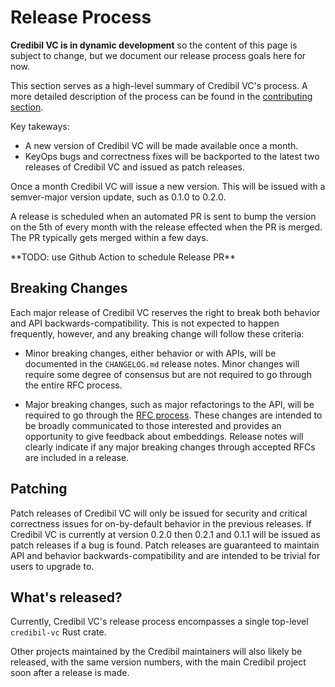 # Release Process

**Credibil VC is in dynamic development** so the content of this page is subject to change, but we document our release process goals here for now.

This section serves as a high-level summary of Credibil VC's process. A more detailed
description of the process can be found in the [contributing section].

[contributing section]: ../contributing/maintainer-guidelines/release-process.md

Key takeways:

* A new version of Credibil VC will be made available once a month.
* KeyOps bugs and correctness fixes will be backported to the latest two releases
  of Credibil VC and issued as patch releases.

Once a month Credibil VC will issue a new version. This will be issued with a semver-major
version update, such as 0.1.0 to 0.2.0. 

A release is scheduled when an automated PR is sent to bump the version on the 5th of 
every month with the release effected when the PR is merged. The PR typically gets
merged within a few days.

<div class="hidden">
**TODO: use Github Action to schedule Release PR**
</div>

## Breaking Changes

Each major release of Credibil VC reserves the right to break both behavior and API
backwards-compatibility. This is not expected to happen frequently, however, and any
breaking change will follow these criteria:

* Minor breaking changes, either behavior or with APIs, will be documented in
  the `CHANGELOG.md` release notes. Minor changes will require some degree of
  consensus but are not required to go through the entire RFC process.

* Major breaking changes, such as major refactorings to the API, will be
  required to go through the [RFC process]. These changes are intended to be
  broadly communicated to those interested and provides an opportunity to give
  feedback about embeddings. Release notes will clearly indicate if any major
  breaking changes through accepted RFCs are included in a release.

[RFC process]: https://github.com/credibil/rfcs

## Patching

Patch releases of Credibil VC will only be issued for security and critical correctness
issues for on-by-default behavior in the previous releases. If Credibil VC is currently
at version 0.2.0 then 0.2.1 and 0.1.1 will be issued as patch releases if a bug is
found. Patch releases are guaranteed to maintain API and behavior
backwards-compatibility and are intended to be trivial for users to upgrade to.

## What's released?

Currently, Credibil VC's release process encompasses a single top-level `credibil-vc` Rust
crate.

Other projects maintained by the Credibil maintainers will also likely be released, with the same
version numbers, with the main Credibil project soon after a release is made.
